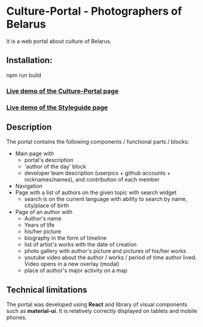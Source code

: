 # Culture-Portal - Photographers of Belarus 

It is a web portal about culture of Belarus.

Installation:
------------
npm run build

### [Live demo of the Culture-Portal page](https://musing-cray-b5e1fc.netlify.com/#/)
### [Live demo of the Styleguide page](https://styleguide-culture-portal.netlify.com/)

## Description
The portal contains the following components / functional parts / blocks:

* Main page with
  * portal's description
  * 'author of the day' block
  * developer team description (userpics + github accounts + nicknames/names), and contribution of each member
* Navigation
* Page with a list of authors on the given topic with search widget
  * search is on the current language with ability to search by name, city/place of birth
* Page of an author with
  * Author's name
  * Years of life
  * his/her picture
  * biography in the form of timeline 
  * list of artist's works with the date of creation
  * photo gallery with author's picture and pictures of his/her works 
  * youtube video about the author / works / period of time author lived. Video opens in a new overlay (modal)
  * place of author's major activity on a map

## Technical limitations
The portal was developed using **React** and library of visual components such as **material-ui**.
It is relatively correctly displayed on tablets and mobile phones.
